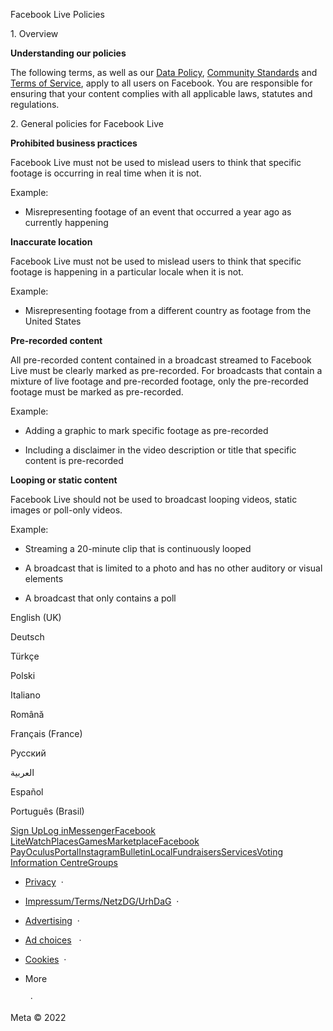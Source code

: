 Facebook Live Policies

1\. Overview

**Understanding our policies**

The following terms, as well as our [Data Policy](https://www.facebook.com/about/privacy/), [Community Standards](https://www.facebook.com/communitystandards/) and [Terms of Service](https://www.facebook.com/legal/terms), apply to all users on Facebook. You are responsible for ensuring that your content complies with all applicable laws, statutes and regulations.

2\. General policies for Facebook Live

**Prohibited business practices**

Facebook Live must not be used to mislead users to think that specific footage is occurring in real time when it is not.

Example:

* Misrepresenting footage of an event that occurred a year ago as currently happening

**Inaccurate location**

Facebook Live must not be used to mislead users to think that specific footage is happening in a particular locale when it is not.

Example:

* Misrepresenting footage from a different country as footage from the United States

**Pre-recorded content**

All pre-recorded content contained in a broadcast streamed to Facebook Live must be clearly marked as pre-recorded. For broadcasts that contain a mixture of live footage and pre-recorded footage, only the pre-recorded footage must be marked as pre-recorded.

Example:

* Adding a graphic to mark specific footage as pre-recorded

* Including a disclaimer in the video description or title that specific content is pre-recorded

**Looping or static content**

Facebook Live should not be used to broadcast looping videos, static images or poll-only videos.

Example:

* Streaming a 20-minute clip that is continuously looped

* A broadcast that is limited to a photo and has no other auditory or visual elements

* A broadcast that only contains a poll

English (UK)

Deutsch

Türkçe

Polski

Italiano

Română

Français (France)

Русский

العربية

Español

Português (Brasil)

[Sign Up](https://www.facebook.com/reg/)[Log in](https://www.facebook.com/login/)[Messenger](https://l.facebook.com/l.php?u=https%3A%2F%2Fmessenger.com%2F&h=AT26RC70NFnw-7yqRNk77U66OmsMLZ5Ua4sP3QVCtErVPP0P17-e8T0mc7ix7rLzCh7N3G2oul5gt9H1uy4i42SUcmsxCG6PRHO_OkaFHsfVsSshKkLyFLaRXjHjT25BFaabjWiiCPbJRnUWSCZDuQ)[Facebook Lite](https://www.facebook.com/lite/)[Watch](https://en-gb.facebook.com/watch/)[Places](https://www.facebook.com/places/)[Games](https://www.facebook.com/games/)[Marketplace](https://www.facebook.com/marketplace/)[Facebook Pay](https://pay.facebook.com/)[Oculus](https://l.facebook.com/l.php?u=https%3A%2F%2Fwww.oculus.com%2F&h=AT26RC70NFnw-7yqRNk77U66OmsMLZ5Ua4sP3QVCtErVPP0P17-e8T0mc7ix7rLzCh7N3G2oul5gt9H1uy4i42SUcmsxCG6PRHO_OkaFHsfVsSshKkLyFLaRXjHjT25BFaabjWiiCPbJRnUWSCZDuQ)[Portal](https://portal.facebook.com/)[Instagram](https://l.facebook.com/l.php?u=https%3A%2F%2Fwww.instagram.com%2F&h=AT26RC70NFnw-7yqRNk77U66OmsMLZ5Ua4sP3QVCtErVPP0P17-e8T0mc7ix7rLzCh7N3G2oul5gt9H1uy4i42SUcmsxCG6PRHO_OkaFHsfVsSshKkLyFLaRXjHjT25BFaabjWiiCPbJRnUWSCZDuQ)[Bulletin](https://l.facebook.com/l.php?u=https%3A%2F%2Fwww.bulletin.com%2F&h=AT26RC70NFnw-7yqRNk77U66OmsMLZ5Ua4sP3QVCtErVPP0P17-e8T0mc7ix7rLzCh7N3G2oul5gt9H1uy4i42SUcmsxCG6PRHO_OkaFHsfVsSshKkLyFLaRXjHjT25BFaabjWiiCPbJRnUWSCZDuQ)[Local](https://www.facebook.com/local/lists/245019872666104/)[Fundraisers](https://www.facebook.com/fundraisers/)[Services](https://www.facebook.com/biz/directory/)[Voting Information Centre](https://www.facebook.com/votinginformationcenter/?entry_point=c2l0ZQ%3D%3D)[Groups](https://www.facebook.com/groups/explore/)

* [Privacy](https://en-gb.facebook.com/privacy/explanation/)  ·
* [Impressum/Terms/NetzDG/UrhDaG](https://en-gb.facebook.com/terms?ref=pf)  ·
* [Advertising](https://en-gb.facebook.com/business/)  ·
* [Ad choices](https://en-gb.facebook.com/help/568137493302217)   ·
* [Cookies](https://en-gb.facebook.com/policies/cookies/)  ·
* More
    
      ·

Meta © 2022